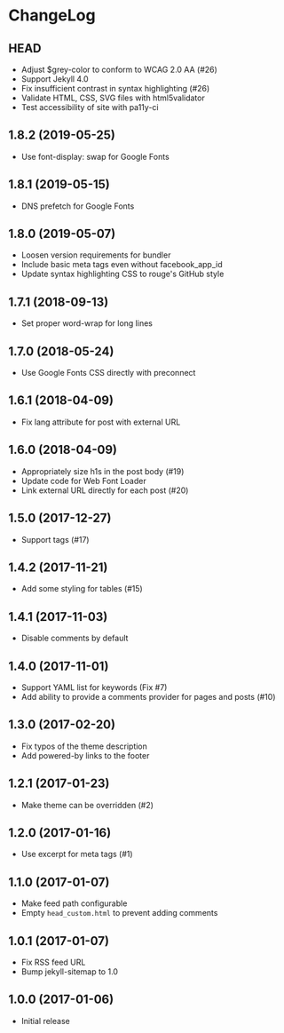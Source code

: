 # ChangeLog

## HEAD

- Adjust $grey-color to conform to WCAG 2.0 AA (#26)
- Support Jekyll 4.0
- Fix insufficient contrast in syntax highlighting (#26)
- Validate HTML, CSS, SVG files with html5validator
- Test accessibility of site with pa11y-ci

## 1.8.2 (2019-05-25)

- Use font-display: swap for Google Fonts

## 1.8.1 (2019-05-15)

- DNS prefetch for Google Fonts

## 1.8.0 (2019-05-07)

- Loosen version requirements for bundler
- Include basic meta tags even without facebook_app_id
- Update syntax highlighting CSS to rouge's GitHub style

## 1.7.1 (2018-09-13)

- Set proper word-wrap for long lines

## 1.7.0 (2018-05-24)

- Use Google Fonts CSS directly with preconnect

## 1.6.1 (2018-04-09)

- Fix lang attribute for post with external URL

## 1.6.0 (2018-04-09)

- Appropriately size h1s in the post body (#19)
- Update code for Web Font Loader
- Link external URL directly for each post (#20)

## 1.5.0 (2017-12-27)

- Support tags (#17)

## 1.4.2 (2017-11-21)

- Add some styling for tables (#15)

## 1.4.1 (2017-11-03)

- Disable comments by default

## 1.4.0 (2017-11-01)

- Support YAML list for keywords (Fix #7)
- Add ability to provide a comments provider for pages and posts (#10)

## 1.3.0 (2017-02-20)

- Fix typos of the theme description
- Add powered-by links to the footer

## 1.2.1 (2017-01-23)

- Make theme can be overridden (#2)

## 1.2.0 (2017-01-16)

- Use excerpt for meta tags (#1)

## 1.1.0 (2017-01-07)

- Make feed path configurable
- Empty `head_custom.html` to prevent adding comments

## 1.0.1 (2017-01-07)

- Fix RSS feed URL
- Bump jekyll-sitemap to 1.0

## 1.0.0 (2017-01-06)

- Initial release
